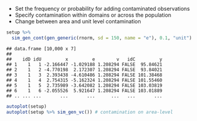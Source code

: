 



- Set the frequency or probability for adding contaminated observations
- Specify contamination within domains or across the population
- Change between area and unit level contamination


```r
setup %>% 
  sim_gen_cont(gen_generic(rnorm, sd = 150, name = "e"), 0.1, "unit")
```

```
## data.frame [10,000 x 7]
## 
##    idD idU         x         e        v   idC         y
## 1    1   1 -2.166447 -1.029188 1.208294 FALSE  95.84621
## 2    1   2 -4.770198  2.172307 1.208294 FALSE  93.84021
## 3    1   3  2.393438 -4.610486 1.208294 FALSE 101.38468
## 4    1   4  2.754315 -5.162324 1.208294 FALSE 101.55460
## 5    1   5  2.735989 -3.642082 1.208294 FALSE 103.03819
## 6    1   6 -2.055526  5.921647 1.208294 FALSE 103.01889
## .. ... ...       ...       ...      ...   ...       ...
```


```r
autoplot(setup)
autoplot(setup %>% sim_gen_vc()) # contamination on area-level 
```



